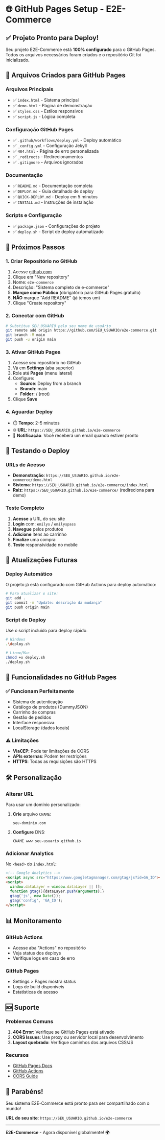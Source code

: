 # 🌐 GitHub Pages Setup - E2E-Commerce

## ✅ Projeto Pronto para Deploy!

Seu projeto E2E-Commerce está **100% configurado** para o GitHub Pages. Todos os arquivos necessários foram criados e o repositório Git foi inicializado.

## 📁 Arquivos Criados para GitHub Pages

### Arquivos Principais
- ✅ `index.html` - Sistema principal
- ✅ `demo.html` - Página de demonstração
- ✅ `styles.css` - Estilos responsivos
- ✅ `script.js` - Lógica completa

### Configuração GitHub Pages
- ✅ `.github/workflows/deploy.yml` - Deploy automático
- ✅ `_config.yml` - Configuração Jekyll
- ✅ `404.html` - Página de erro personalizada
- ✅ `_redirects` - Redirecionamentos
- ✅ `.gitignore` - Arquivos ignorados

### Documentação
- ✅ `README.md` - Documentação completa
- ✅ `DEPLOY.md` - Guia detalhado de deploy
- ✅ `QUICK-DEPLOY.md` - Deploy em 5 minutos
- ✅ `INSTALL.md` - Instruções de instalação

### Scripts e Configuração
- ✅ `package.json` - Configurações do projeto
- ✅ `deploy.sh` - Script de deploy automatizado

## 🚀 Próximos Passos

### 1. Criar Repositório no GitHub
1. Acesse [github.com](https://github.com)
2. Clique em "New repository"
3. Nome: `e2e-commerce`
4. Descrição: "Sistema completo de e-commerce"
5. **Marque como Público** (obrigatório para GitHub Pages gratuito)
6. **NÃO** marque "Add README" (já temos um)
7. Clique "Create repository"

### 2. Conectar com GitHub
```bash
# Substitua SEU_USUARIO pelo seu nome de usuário
git remote add origin https://github.com/SEU_USUARIO/e2e-commerce.git
git branch -M main
git push -u origin main
```

### 3. Ativar GitHub Pages
1. Acesse seu repositório no GitHub
2. Vá em **Settings** (aba superior)
3. Role até **Pages** (menu lateral)
4. Configure:
   - **Source**: Deploy from a branch
   - **Branch**: main
   - **Folder**: / (root)
5. Clique **Save**

### 4. Aguardar Deploy
- ⏱️ **Tempo**: 2-5 minutos
- 🌐 **URL**: `https://SEU_USUARIO.github.io/e2e-commerce`
- 📧 **Notificação**: Você receberá um email quando estiver pronto

## 🧪 Testando o Deploy

### URLs de Acesso
- **Demonstração**: `https://SEU_USUARIO.github.io/e2e-commerce/demo.html`
- **Sistema**: `https://SEU_USUARIO.github.io/e2e-commerce/index.html`
- **Raiz**: `https://SEU_USUARIO.github.io/e2e-commerce/` (redireciona para demo)

### Teste Completo
1. **Acesse** a URL do seu site
2. **Login** com: `emilys` / `emilyspass`
3. **Navegue** pelos produtos
4. **Adicione** itens ao carrinho
5. **Finalize** uma compra
6. **Teste** responsividade no mobile

## 🔄 Atualizações Futuras

### Deploy Automático
O projeto já está configurado com GitHub Actions para deploy automático:

```bash
# Para atualizar o site:
git add .
git commit -m "Update: descrição da mudança"
git push origin main
```

### Script de Deploy
Use o script incluído para deploy rápido:

```bash
# Windows
.\deploy.sh

# Linux/Mac
chmod +x deploy.sh
./deploy.sh
```

## 🎯 Funcionalidades no GitHub Pages

### ✅ Funcionam Perfeitamente
- Sistema de autenticação
- Catálogo de produtos (DummyJSON)
- Carrinho de compras
- Gestão de pedidos
- Interface responsiva
- LocalStorage (dados locais)

### ⚠️ Limitações
- **ViaCEP**: Pode ter limitações de CORS
- **APIs externas**: Podem ter restrições
- **HTTPS**: Todas as requisições são HTTPS

## 🛠️ Personalização

### Alterar URL
Para usar um domínio personalizado:

1. **Crie** arquivo `CNAME`:
   ```
   seu-dominio.com
   ```

2. **Configure** DNS:
   ```
   CNAME www seu-usuario.github.io
   ```

### Adicionar Analytics
No `<head>` do `index.html`:
```html
<!-- Google Analytics -->
<script async src="https://www.googletagmanager.com/gtag/js?id=GA_ID"></script>
<script>
  window.dataLayer = window.dataLayer || [];
  function gtag(){dataLayer.push(arguments);}
  gtag('js', new Date());
  gtag('config', 'GA_ID');
</script>
```

## 📊 Monitoramento

### GitHub Actions
- Acesse aba "Actions" no repositório
- Veja status dos deploys
- Verifique logs em caso de erro

### GitHub Pages
- Settings > Pages mostra status
- Logs de build disponíveis
- Estatísticas de acesso

## 🆘 Suporte

### Problemas Comuns
1. **404 Error**: Verifique se GitHub Pages está ativado
2. **CORS Issues**: Use proxy ou servidor local para desenvolvimento
3. **Layout quebrado**: Verifique caminhos dos arquivos CSS/JS

### Recursos
- [GitHub Pages Docs](https://docs.github.com/en/pages)
- [GitHub Actions](https://docs.github.com/en/actions)
- [CORS Guide](https://developer.mozilla.org/en-US/docs/Web/HTTP/CORS)

## 🎉 Parabéns!

Seu sistema E2E-Commerce está pronto para ser compartilhado com o mundo! 

**URL do seu site**: `https://SEU_USUARIO.github.io/e2e-commerce`

---

**E2E-Commerce** - Agora disponível globalmente! 🌍



